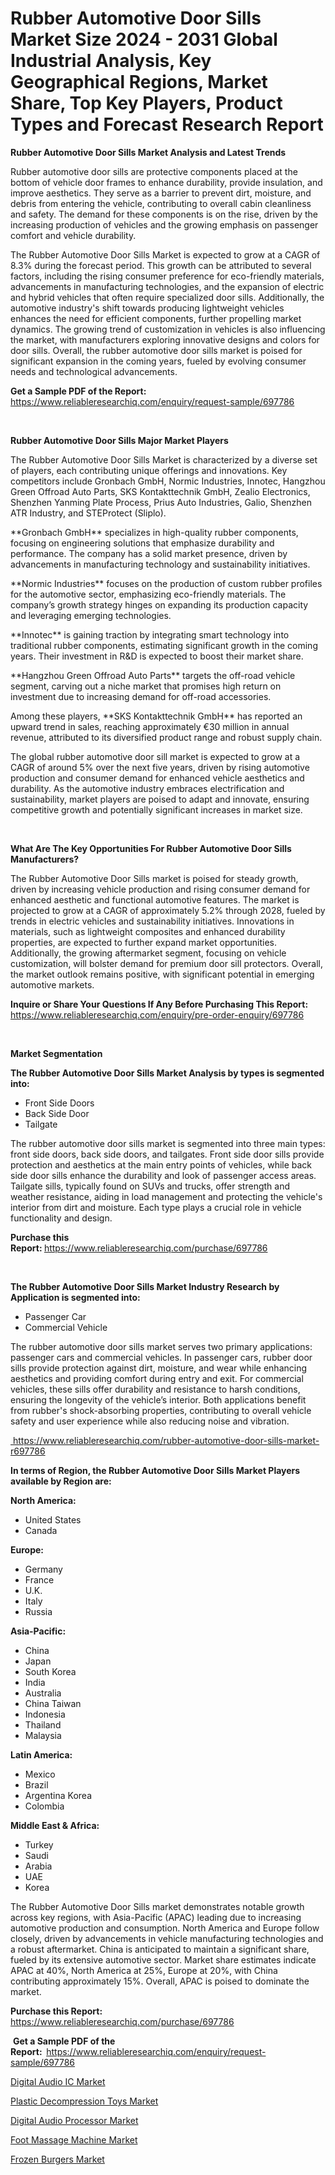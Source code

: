 <p><h1>Rubber Automotive Door Sills Market Size 2024 - 2031 Global Industrial Analysis, Key Geographical Regions, Market Share, Top Key Players, Product Types and Forecast Research Report</h1></p><p><strong>Rubber Automotive Door Sills Market Analysis and Latest Trends</strong></p>
<p><p>Rubber automotive door sills are protective components placed at the bottom of vehicle door frames to enhance durability, provide insulation, and improve aesthetics. They serve as a barrier to prevent dirt, moisture, and debris from entering the vehicle, contributing to overall cabin cleanliness and safety. The demand for these components is on the rise, driven by the increasing production of vehicles and the growing emphasis on passenger comfort and vehicle durability.</p><p>The Rubber Automotive Door Sills Market is expected to grow at a CAGR of 8.3% during the forecast period. This growth can be attributed to several factors, including the rising consumer preference for eco-friendly materials, advancements in manufacturing technologies, and the expansion of electric and hybrid vehicles that often require specialized door sills. Additionally, the automotive industry's shift towards producing lightweight vehicles enhances the need for efficient components, further propelling market dynamics. The growing trend of customization in vehicles is also influencing the market, with manufacturers exploring innovative designs and colors for door sills. Overall, the rubber automotive door sills market is poised for significant expansion in the coming years, fueled by evolving consumer needs and technological advancements.</p></p>
<p><strong>Get a Sample PDF of the Report:&nbsp;</strong> <a href="https://www.reliableresearchiq.com/enquiry/request-sample/697786?utm_campaign=103&utm_medium=2&utm_source=Github&utm_content=ia&utm_term=29092024&utm_id=rubber-automotive-door-sills">https://www.reliableresearchiq.com/enquiry/request-sample/697786</a></p>
<p>&nbsp;</p>
<p><strong>Rubber Automotive Door Sills Major Market Players</strong></p>
<p><p>The Rubber Automotive Door Sills Market is characterized by a diverse set of players, each contributing unique offerings and innovations. Key competitors include Gronbach GmbH, Normic Industries, Innotec, Hangzhou Green Offroad Auto Parts, SKS Kontakttechnik GmbH, Zealio Electronics, Shenzhen Yanming Plate Process, Prius Auto Industries, Galio, Shenzhen ATR Industry, and STEProtect (Sliplo).</p><p>**Gronbach GmbH** specializes in high-quality rubber components, focusing on engineering solutions that emphasize durability and performance. The company has a solid market presence, driven by advancements in manufacturing technology and sustainability initiatives.</p><p>**Normic Industries** focuses on the production of custom rubber profiles for the automotive sector, emphasizing eco-friendly materials. The company’s growth strategy hinges on expanding its production capacity and leveraging emerging technologies.</p><p>**Innotec** is gaining traction by integrating smart technology into traditional rubber components, estimating significant growth in the coming years. Their investment in R&D is expected to boost their market share.</p><p>**Hangzhou Green Offroad Auto Parts** targets the off-road vehicle segment, carving out a niche market that promises high return on investment due to increasing demand for off-road accessories.</p><p>Among these players, **SKS Kontakttechnik GmbH** has reported an upward trend in sales, reaching approximately €30 million in annual revenue, attributed to its diversified product range and robust supply chain.</p><p>The global rubber automotive door sill market is expected to grow at a CAGR of around 5% over the next five years, driven by rising automotive production and consumer demand for enhanced vehicle aesthetics and durability. As the automotive industry embraces electrification and sustainability, market players are poised to adapt and innovate, ensuring competitive growth and potentially significant increases in market size.</p></p>
<p>&nbsp;</p>
<p><strong>What Are The Key Opportunities For Rubber Automotive Door Sills Manufacturers?</strong></p>
<p><p>The Rubber Automotive Door Sills market is poised for steady growth, driven by increasing vehicle production and rising consumer demand for enhanced aesthetic and functional automotive features. The market is projected to grow at a CAGR of approximately 5.2% through 2028, fueled by trends in electric vehicles and sustainability initiatives. Innovations in materials, such as lightweight composites and enhanced durability properties, are expected to further expand market opportunities. Additionally, the growing aftermarket segment, focusing on vehicle customization, will bolster demand for premium door sill protectors. Overall, the market outlook remains positive, with significant potential in emerging automotive markets.</p></p>
<p><strong>Inquire or Share Your Questions If Any Before Purchasing This Report:</strong> <a href="https://www.reliableresearchiq.com/enquiry/pre-order-enquiry/697786?utm_campaign=103&utm_medium=2&utm_source=Github&utm_content=ia&utm_term=29092024&utm_id=rubber-automotive-door-sills">https://www.reliableresearchiq.com/enquiry/pre-order-enquiry/697786</a></p>
<p>&nbsp;</p>
<p><strong>Market Segmentation</strong></p>
<p><strong>The Rubber Automotive Door Sills Market Analysis by types is segmented into:</strong></p>
<p><ul><li>Front Side Doors</li><li>Back Side Door</li><li>Tailgate</li></ul></p>
<p><p>The rubber automotive door sills market is segmented into three main types: front side doors, back side doors, and tailgates. Front side door sills provide protection and aesthetics at the main entry points of vehicles, while back side door sills enhance the durability and look of passenger access areas. Tailgate sills, typically found on SUVs and trucks, offer strength and weather resistance, aiding in load management and protecting the vehicle's interior from dirt and moisture. Each type plays a crucial role in vehicle functionality and design.</p></p>
<p><strong>Purchase this Report:&nbsp;</strong><a href="https://www.reliableresearchiq.com/purchase/697786?utm_campaign=103&utm_medium=2&utm_source=Github&utm_content=ia&utm_term=29092024&utm_id=rubber-automotive-door-sills">https://www.reliableresearchiq.com/purchase/697786</a></p>
<p>&nbsp;</p>
<p><strong>The Rubber Automotive Door Sills Market Industry Research by Application is segmented into:</strong></p>
<p><ul><li>Passenger Car</li><li>Commercial Vehicle</li></ul></p>
<p><p>The rubber automotive door sills market serves two primary applications: passenger cars and commercial vehicles. In passenger cars, rubber door sills provide protection against dirt, moisture, and wear while enhancing aesthetics and providing comfort during entry and exit. For commercial vehicles, these sills offer durability and resistance to harsh conditions, ensuring the longevity of the vehicle’s interior. Both applications benefit from rubber's shock-absorbing properties, contributing to overall vehicle safety and user experience while also reducing noise and vibration.</p></p>
<p><a href="https://www.reliableresearchiq.com/rubber-automotive-door-sills-market-r697786?utm_campaign=103&utm_medium=2&utm_source=Github&utm_content=ia&utm_term=29092024&utm_id=rubber-automotive-door-sills">&nbsp;https://www.reliableresearchiq.com/rubber-automotive-door-sills-market-r697786</a></p>
<p><strong>In terms of Region, the Rubber Automotive Door Sills Market Players available by Region are:</strong></p>
<p>
    <p> <strong> North America: </strong>
        <ul>
            <li>United States</li>
            <li>Canada</li>
        </ul>
        </p> 
    <p> <strong> Europe: </strong>
        <ul>
            <li>Germany</li>
            <li>France</li>
            <li>U.K.</li>
            <li>Italy</li>
            <li>Russia</li>
        </ul>
        </p> 
    <p> <strong> Asia-Pacific: </strong>
        <ul>
            <li>China</li>
            <li>Japan</li>
            <li>South Korea</li>
            <li>India</li>
            <li>Australia</li>
            <li>China Taiwan</li>
            <li>Indonesia</li>
            <li>Thailand</li>
            <li>Malaysia</li>
        </ul>
        </p> 
    <p> <strong> Latin America: </strong>
        <ul>
            <li>Mexico</li>
            <li>Brazil</li>
            <li>Argentina Korea</li>
            <li>Colombia</li>
        </ul>
        </p> 
    <p> <strong> Middle East & Africa: </strong>
        <ul>
            <li>Turkey</li>
            <li>Saudi</li>
            <li>Arabia</li>
            <li>UAE</li>
            <li>Korea</li>
        </ul>
    </p>
    </p>
<p><p>The Rubber Automotive Door Sills market demonstrates notable growth across key regions, with Asia-Pacific (APAC) leading due to increasing automotive production and consumption. North America and Europe follow closely, driven by advancements in vehicle manufacturing technologies and a robust aftermarket. China is anticipated to maintain a significant share, fueled by its extensive automotive sector. Market share estimates indicate APAC at 40%, North America at 25%, Europe at 20%, with China contributing approximately 15%. Overall, APAC is poised to dominate the market.</p></p>
<p><strong>Purchase this Report: </strong><a href="https://www.reliableresearchiq.com/purchase/697786?utm_campaign=103&utm_medium=2&utm_source=Github&utm_content=ia&utm_term=29092024&utm_id=rubber-automotive-door-sills">https://www.reliableresearchiq.com/purchase/697786</a></p>
<p>&nbsp;<strong>Get a Sample PDF of the Report:&nbsp;&nbsp;</strong><a href="https://www.reliableresearchiq.com/enquiry/request-sample/697786?utm_campaign=103&utm_medium=2&utm_source=Github&utm_content=ia&utm_term=29092024&utm_id=rubber-automotive-door-sills">https://www.reliableresearchiq.com/enquiry/request-sample/697786</a></p>
<p><strong></strong></p>
<p><p><a href="https://issuu.com/reportprime-2/docs/digital-audio-ic-market-size-2030.p_9768ff1cdb9b89?utm_campaign=103&utm_medium=2&utm_source=Github&utm_content=ia&utm_term=29092024&utm_id=rubber-automotive-door-sills">Digital Audio IC Market</a></p><p><a href="https://github.com/haydee0czminge/Market-Research-Report-List-1/blob/main/plastic-decompression-toys-market.md?utm_campaign=103&utm_medium=2&utm_source=Github&utm_content=ia&utm_term=29092024&utm_id=rubber-automotive-door-sills">Plastic Decompression Toys Market</a></p><p><a href="https://issuu.com/reportprime-2/docs/digital-audio-processor-market-size_dd510df7ac4045?utm_campaign=103&utm_medium=2&utm_source=Github&utm_content=ia&utm_term=29092024&utm_id=rubber-automotive-door-sills">Digital Audio Processor Market</a></p><p><a href="https://www.linkedin.com/pulse/how-regional-markets-adapting-foot-massage-machine-market-innovations-lebzf?utm_campaign=103&utm_medium=2&utm_source=Github&utm_content=ia&utm_term=29092024&utm_id=rubber-automotive-door-sills">Foot Massage Machine Market</a></p><p><a href="https://www.linkedin.com/pulse/global-perspectives-frozen-burgers-market-trends-challenges-jdmdf?utm_campaign=103&utm_medium=2&utm_source=Github&utm_content=ia&utm_term=29092024&utm_id=rubber-automotive-door-sills">Frozen Burgers Market</a></p></p>